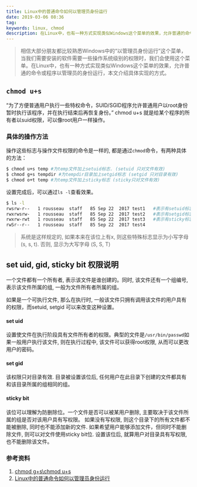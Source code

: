 ```yaml
---
title: Linux中的普通命令如何以管理员身份运行
date: 2019-03-06 08:36
tag: 
keywords: linux, chmod
description: 在Linux中，也有一种方式实现类似Windows这个菜单的效果，允许普通的命令或程序以管理员的身份运行，本文介绍具体实现的方式。
---
```


> 相信大部分朋友都比较熟悉Windows中的“以管理员身份运行”这个菜单，当我们需要安装的软件需要一些操作系统级别的权限时，我们会使用这个菜单。在Linux中，也有一种方式实现类似Windows这个菜单的效果，允许普通的命令或程序以管理员的身份运行，本文介绍具体实现的方式。

<!-- more -->

## `chmod u+s`

“为了方便普通用户执行一些特权命令，SUID/SGID程序允许普通用户以root身份暂时执行该程序，并在执行结束后再恢复身份。” chmod u+s 就是给某个程序的所有者以suid权限，可以像root用户一样操作。

### 具体的操作方法

操作这些标志与操作文件权限的命令是一样的, 都是通过```chmod```命令，有两种具体的方法：

```bash
$ chmod u+s temp #为temp文件加上setuid标志. (setuid 只对文件有效)
$ chmod g+s tempdir #为tempdir目录加上setgid标志 (setgid 只对目录有效)
$ chmod o+t temp #为temp文件加上sticky标志 (sticky只对文件有效)
```

设置完成后，可以通过```ls -l```查看效果。

```bash
$ ls -l
rwsrw-r--   1 rousseau  staff   85 Sep 22  2017 test1   #表示有setuid标志
rwxrwsrw-   1 rousseau  staff   85 Sep 22  2017 test2   #表示有setgid标志
rwxrw-rwt   1 rousseau  staff   85 Sep 22  2017 test3   #表示有sticky标志
rwSr--r--   1 rousseau  staff   85 Sep 22  2017 test4
```

> 系统是这样规定的, 如果本来在该位上有x, 则这些特殊标志显示为小写字母 (s, s, t). 否则, 显示为大写字母 (S, S, T)

## set uid, gid, sticky bit 权限说明

一个文件都有一个所有者, 表示该文件是谁创建的。同时, 该文件还有一个组编号, 表示该文件所属的组, 一般为文件所有者所属的组。

如果是一个可执行文件, 那么在执行时, 一般该文件只拥有调用该文件的用户具有的权限，而setuid, setgid 可以来改变这种设置。

#### set uid

设置使文件在执行阶段具有文件所有者的权限。典型的文件是```/usr/bin/passwd```如果一般用户执行该文件, 则在执行过程中, 该文件可以获得root权限, 从而可以更改用户的密码。

#### set gid

该权限只对目录有效. 目录被设置该位后, 任何用户在此目录下创建的文件都具有和该目录所属的组相同的组。

#### sticky bit
该位可以理解为防删除位。一个文件是否可以被某用户删除, 主要取决于该文件所属的组是否对该用户具有写权限。 如果没有写权限, 则这个目录下的所有文件都不能被删除, 同时也不能添加新的文件. 如果希望用户能够添加文件，但同时不能删除文件, 则可以对文件使用sticky bit位. 设置该位后, 就算用户对目录具有写权限, 也不能删除该文件。

### 参考资料

1. [chmod g+s\chmod u+s](https://blog.csdn.net/taiyang1987912/article/details/41121131)
2. [Linux中的普通命令如何以管理员身份运行](https://www.cnblogs.com/zjutzz/p/4229856.html)












